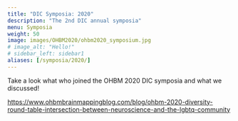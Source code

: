 ```yaml
---
title: "DIC Symposia: 2020"
description: "The 2nd DIC annual symposia"
menu: Symposia
weight: 50
image: images/OHBM2020/ohbm2020_symposium.jpg
# image_alt: "Hello!"
# sidebar_left: sidebar1
aliases: [/symposia/2020/]
---
```

Take a look what who joined the OHBM 2020 DIC symposia and what we discussed!

https://www.ohbmbrainmappingblog.com/blog/ohbm-2020-diversity-round-table-intersection-between-neuroscience-and-the-lgbtq-community

